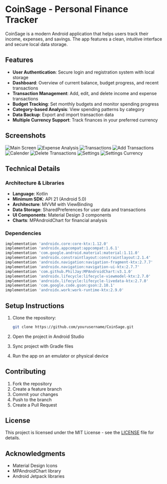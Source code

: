 # CoinSage - Personal Finance Tracker

CoinSage is a modern Android application that helps users track their income, expenses, and savings. The app features a clean, intuitive interface and secure local data storage.

## Features

- **User Authentication**: Secure login and registration system with local storage
- **Dashboard**: Overview of current balance, budget progress, and recent transactions
- **Transaction Management**: Add, edit, and delete income and expense transactions
- **Budget Tracking**: Set monthly budgets and monitor spending progress
- **Category-based Analysis**: View spending patterns by category
- **Data Backup**: Export and import transaction data
- **Multiple Currency Support**: Track finances in your preferred currency

## Screenshots

![Main Screen](Screenshots/MainScreen.jpg)
![Expense Analysis](Screenshots/ExpensesAnalysis.jpg)
![Transactions](Screenshots/Transactions.jpg)
![Add Transactions](Screenshots/AddTranasactions.jpg)
![Calender](Screenshots/CalenderTransactions.jpg)
![Delete Transactions](Screenshots/DeleteTransaction.jpg)
![Settings](Screenshots/Settings.jpg)
![Settings Currency](Screenshots/SettingsCurrencyList.jpg)



## Technical Details

### Architecture & Libraries

- **Language**: Kotlin
- **Minimum SDK**: API 21 (Android 5.0)
- **Architecture**: MVVM with ViewBinding
- **Data Storage**: SharedPreferences for user data and transactions
- **UI Components**: Material Design 3 components
- **Charts**: MPAndroidChart for financial analysis

### Dependencies

```gradle
implementation 'androidx.core:core-ktx:1.12.0'
implementation 'androidx.appcompat:appcompat:1.6.1'
implementation 'com.google.android.material:material:1.11.0'
implementation 'androidx.constraintlayout:constraintlayout:2.1.4'
implementation 'androidx.navigation:navigation-fragment-ktx:2.7.7'
implementation 'androidx.navigation:navigation-ui-ktx:2.7.7'
implementation 'com.github.PhilJay:MPAndroidChart:v3.1.0'
implementation 'androidx.lifecycle:lifecycle-viewmodel-ktx:2.7.0'
implementation 'androidx.lifecycle:lifecycle-livedata-ktx:2.7.0'
implementation 'com.google.code.gson:gson:2.10.1'
implementation 'androidx.work:work-runtime-ktx:2.9.0'
```

## Setup Instructions

1. Clone the repository:
   ```bash
   git clone https://github.com/yourusername/CoinSage.git
   ```

2. Open the project in Android Studio

3. Sync project with Gradle files

4. Run the app on an emulator or physical device

## Contributing

1. Fork the repository
2. Create a feature branch
3. Commit your changes
4. Push to the branch
5. Create a Pull Request

## License

This project is licensed under the MIT License - see the [LICENSE](LICENSE) file for details.

## Acknowledgments

- Material Design Icons
- MPAndroidChart library
- Android Jetpack libraries 